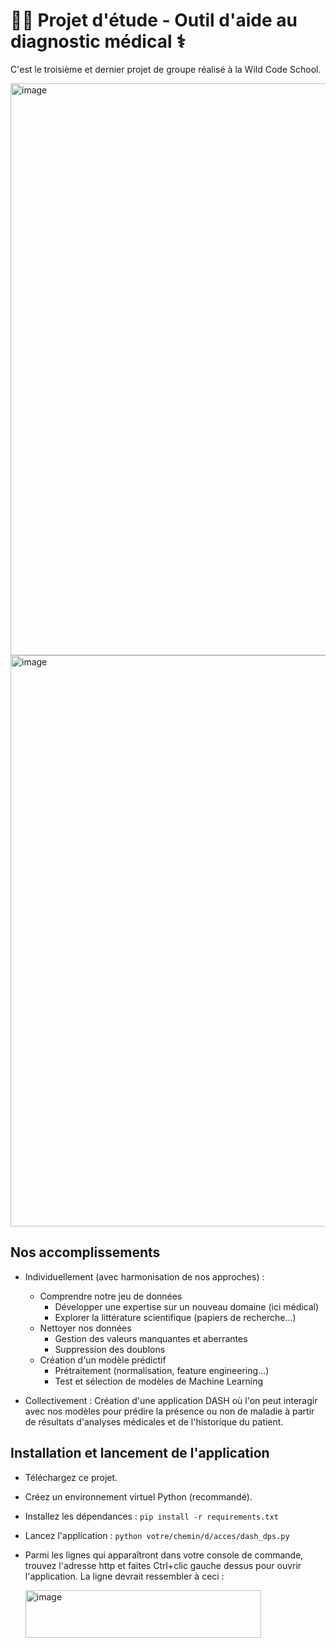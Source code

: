 # 🧑‍🎓 Projet d'étude - Outil d'aide au diagnostic médical ⚕️

C'est le troisième et dernier projet de groupe réalisé à la Wild Code School.

<img width="1917" height="915" alt="image" src="https://github.com/user-attachments/assets/882def41-faff-4296-9018-f543cf6b0e0e" />

<img width="1917" height="914" alt="image" src="https://github.com/user-attachments/assets/54cd4a57-0c81-4dac-814b-959d9f0a476d" />

## Nos accomplissements

+ Individuellement (avec harmonisation de nos approches) :
  - Comprendre notre jeu de données
    * Développer une expertise sur un nouveau domaine (ici médical)
    * Explorer la littérature scientifique (papiers de recherche...)
  - Nettoyer nos données
    * Gestion des valeurs manquantes et aberrantes
    * Suppression des doublons
  - Création d'un modèle prédictif
    * Prétraitement (normalisation, feature engineering...)
    * Test et sélection de modèles de Machine Learning

+ Collectivement :
  Création d'une application DASH où l'on peut interagir avec nos modèles pour prédire la présence ou non de maladie à partir de résultats d'analyses médicales et de l'historique du patient.

## Installation et lancement de l'application

* Téléchargez ce projet.
* Créez un environnement virtuel Python (recommandé).
* Installez les dépendances : ```pip install -r requirements.txt```
* Lancez l'application : ```python votre/chemin/d/acces/dash_dps.py```
* Parmi les lignes qui apparaîtront dans votre console de commande, trouvez l'adresse http et faites Ctrl+clic gauche dessus pour ouvrir l'application. La ligne devrait ressembler à ceci :

  <img width="377" height="76" alt="image" src="https://github.com/user-attachments/assets/e08d460a-e2aa-467f-bebc-649572fecc92" />
